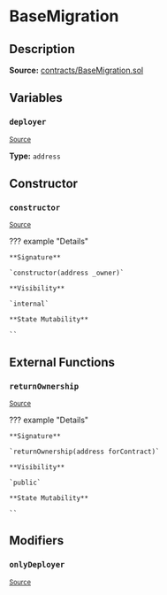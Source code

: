 # BaseMigration

## Description

**Source:** [contracts/BaseMigration.sol](https://github.com/Synthetixio/synthetix/tree/v2.56.1/contracts/BaseMigration.sol)

## Variables

### `deployer`

<sub>[Source](https://github.com/Synthetixio/synthetix/tree/v2.56.1/contracts/BaseMigration.sol#L6)</sub>

**Type:** `address`

## Constructor

### `constructor`

<sub>[Source](https://github.com/Synthetixio/synthetix/tree/v2.56.1/contracts/BaseMigration.sol#L8)</sub>

??? example "Details"

    **Signature**

    `constructor(address _owner)`

    **Visibility**

    `internal`

    **State Mutability**

    ``

## External Functions

### `returnOwnership`

<sub>[Source](https://github.com/Synthetixio/synthetix/tree/v2.56.1/contracts/BaseMigration.sol#L13)</sub>

??? example "Details"

    **Signature**

    `returnOwnership(address forContract)`

    **Visibility**

    `public`

    **State Mutability**

    ``

## Modifiers

### `onlyDeployer`

<sub>[Source](https://github.com/Synthetixio/synthetix/tree/v2.56.1/contracts/BaseMigration.sol#L34)</sub>
